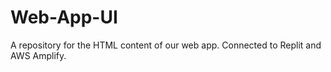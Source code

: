# Web-App-UI
A repository for the HTML content of our web app. Connected to Replit and AWS Amplify.

